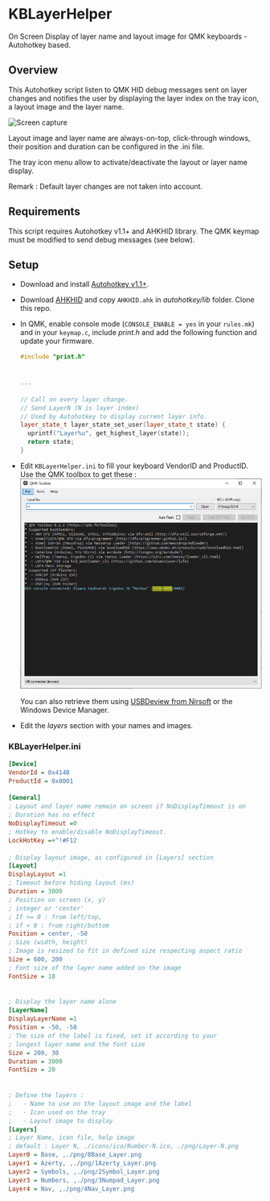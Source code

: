 # KBLayerHelper

On Screen Display of layer name and layout image for QMK keyboards - Autohotkey based.

## Overview

This Autohotkey script listen to QMK HID debug messages sent on layer changes and notifies the user by displaying the layer index on the tray icon, a layout image and the layer name.

![Screen capture](./pictures/KBLayerHelper-with-legendes.png)

Layout image and layer name are always-on-top, click-through windows, their position and duration can be configured in the .ini file.

The tray icon menu allow to activate/deactivate the layout or layer name display.

Remark : Default layer changes are not taken into account.

## Requirements

This script requires Autohotkey v1.1+ and AHKHID library.
The QMK keymap must be modified to send debug messages (see below).

## Setup

-   Download and install [Autohotkey v1.1+](http://www.ahkscript.org/).
-   Download [AHKHID](https://github.com/jleb/AHKHID) and copy `AHKHID.ahk` in _autohotkey/lib_ folder.
    Clone this repo.

-   In QMK, enable console mode (`CONSOLE_ENABLE = yes` in your `rules.mk`) and in your `keymap.c`, include _print.h_ and add the following function and update your firmware.

    ```c++
    #include "print.h"


    ...

    // Call on every layer change.
    // Send LayerN (N is layer index)
    // Used by Autohotkey to display current layer info.
    layer_state_t layer_state_set_user(layer_state_t state) {
      uprintf("Layer%u", get_highest_layer(state));
      return state;
    }
    ```

-   Edit `KBLayerHelper.ini` to fill your keyboard VendorID and ProductID.
    Use the QMK toolbox to get these :
    ![QMK toolbox](./pictures/QMK_Device_VID_PID.png)

    You can also retrieve them using [USBDeview from Nirsoft](http://www.nirsoft.net/utils/usb_devices_view.html) or the Windows Device Manager.

-   Edit the _layers_ section with your names and images.

### KBLayerHelper.ini

```ini
[Device]
VendorId = 0x414B
ProductId = 0x0001

[General]
; Layout and layer name remain on screen if NoDisplayTimeout is on
; Duration has no effect
NoDisplayTimeout =0
; Hotkey to enable/disable NoDisplayTimeout.
LockHotKey =+^!#F12

; Display layout image, as configured in [Layers] section
[Layout]
DisplayLayout =1
; Timeout before hiding layout (ms)
Duration = 3000
; Position on screen (x, y)
; integer or 'center'
; If >= 0 : from left/top,
; if < 0 : from right/bottom
Position = center, -50
; Size (width, height)
; Image is resized to fit in defined size respecting aspect ratio
Size = 600, 200
; Font size of the layer name added on the image
FontSize = 18


; Display the layer name alone
[LayerName]
DisplayLayerName =1
Position = -50, -50
; The size of the label is fixed, set it according to your
; longest layer name and the font size
Size = 200, 30
Duration = 3000
FontSize = 20


; Define the layers :
;   - Name to use on the layout image and the label
;   - Icon used on the tray
;   - Layout image to display
[Layers]
; Layer Name, icon file, help image
; default : Layer N, ./icons/ico/Number-N.ico, ./png/Layer-N.png
Layer0 = Base, ,./png/0Base_Layer.png
Layer1 = Azerty, ,./png/1Azerty_Layer.png
Layer2 = Symbols, ,./png/2Symbol_Layer.png
Layer3 = Numbers, ,./png/3Numpad_Layer.png
Layer4 = Nav, ,./png/4Nav_Layer.png

```
